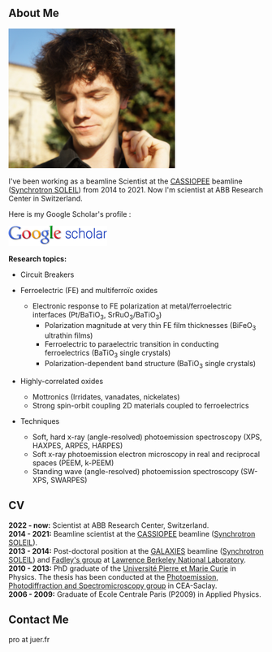 About Me
---

![Profile Pic](julien_rault_LD.png)

I've been working as a beamline Scientist at the [CASSIOPEE](https://www.synchrotron-soleil.fr/en/beamlines/cassiopee) beamline ([Synchrotron SOLEIL](https://www.synchrotron-soleil.fr/en)) from 2014 to 2021. Now I'm scientist at ABB Research Center in Switzerland.

Here is my Google Scholar's profile :  

[![Google Scholar Profile](logo_scholar.gif)](https://scholar.google.fr/citations?user=PiSdgocAAAAJ)  


**Research topics:**

* Circuit Breakers

* Ferroelectric (FE) and multiferroïc oxides
  
  * Electronic response to FE polarization at metal/ferroelectric interfaces (Pt/BaTiO<sub>3</sub>, SrRuO<sub>3</sub>/BaTiO<sub>3</sub>)
    * Polarization magnitude at very thin FE film thicknesses (BiFeO<sub>3</sub> ultrathin films)
    * Ferroelectric to paraelectric transition in conducting ferroelectrics (BaTiO<sub>3</sub> single crystals)
    * Polarization-dependent band structure (BaTiO<sub>3</sub> single crystals)  

* Highly-correlated oxides
 
    * Mottronics (Irridates, vanadates, nickelates)
    * Strong spin-orbit coupling 2D materials coupled to ferroelectrics

* Techniques

    * Soft, hard x-ray (angle-resolved) photoemission spectroscopy (XPS, HAXPES, ARPES, HARPES)
    * Soft x-ray photoemission electron microscopy in real and reciprocal spaces (PEEM, k-PEEM)
    * Standing wave (angle-resolved) photoemission spectroscopy (SW-XPS, SWARPES)

CV
---

**2022 - now:** Scientist at ABB Research Center, Switzerland.  
**2014 - 2021:** Beamline scientist at the [CASSIOPEE](https://www.synchrotron-soleil.fr/en/beamlines/cassiopee) beamline ([Synchrotron SOLEIL](https://www.synchrotron-soleil.fr/en)).  
**2013 - 2014:** Post-doctoral position at the [GALAXIES](http://www.synchrotron-soleil.fr/Recherche/LignesLumiere/GALAXIES) beamline ([Synchrotron SOLEIL](https://www.synchrotron-soleil.fr/en)) and [Fadley's group](http://www.physics.ucdavis.edu/fadleygroup/) at [Lawrence Berkeley National Laboratory](http://www.lbl.gov/).  
**2010 - 2013:** PhD graduate of the [Université Pierre et Marie Curie](http://www.upmc.fr/) in Physics. The thesis has been conducted at the [Photoemission, Photodiffraction and Spectromicroscopy group](http://iramis.cea.fr/spec/Phocea/Vie_des_labos/Ast/ast_visu.php?id_ast=2075) in CEA-Saclay.  
**2006 - 2009:** Graduate of Ecole Centrale Paris (P2009) in Applied Physics.  

Contact Me
---
pro at juer.fr
